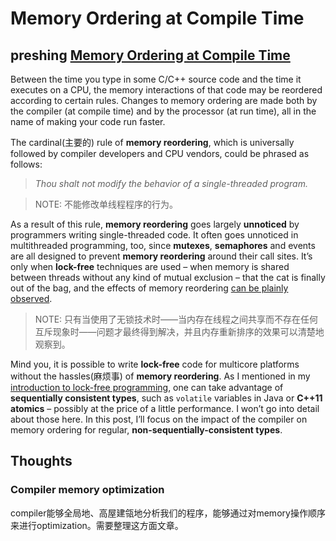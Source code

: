 # Memory Ordering at Compile Time



## preshing [Memory Ordering at Compile Time](https://c.com/20120625/memory-ordering-at-compile-time/)

Between the time you type in some C/C++ source code and the time it executes on a CPU, the memory interactions of that code may be reordered according to certain rules. Changes to memory ordering are made both by the compiler (at compile time) and by the processor (at run time), all in the name of making your code run faster.

The cardinal(主要的) rule of **memory reordering**, which is universally followed by compiler developers and CPU vendors, could be phrased as follows:

> *Thou shalt not modify the behavior of a single-threaded program.*

> NOTE: 不能修改单线程程序的行为。

As a result of this rule, **memory reordering** goes largely **unnoticed** by programmers writing single-threaded code. It often goes unnoticed in multithreaded programming, too, since **mutexes**, **semaphores** and events are all designed to prevent **memory reordering** around their call sites. It’s only when **lock-free** techniques are used – when memory is shared between threads without any kind of mutual exclusion – that the cat is finally out of the bag, and the effects of memory reordering [can be plainly observed](http://preshing.com/20120515/memory-reordering-caught-in-the-act).

> NOTE: 只有当使用了无锁技术时——当内存在线程之间共享而不存在任何互斥现象时——问题才最终得到解决，并且内存重新排序的效果可以清楚地观察到。

Mind you, it is possible to write **lock-free** code for multicore platforms without the hassles(麻烦事) of **memory reordering**. As I mentioned in my [introduction to lock-free programming](http://preshing.com/20120612/an-introduction-to-lock-free-programming), one can take advantage of **sequentially consistent types**, such as `volatile` variables in Java or **C++11 atomics** – possibly at the price of a little performance. I won’t go into detail about those here. In this post, I’ll focus on the impact of the compiler on memory ordering for regular, **non-sequentially-consistent types**.



## Thoughts

### Compiler memory optimization

compiler能够全局地、高屋建瓴地分析我们的程序，能够通过对memory操作顺序来进行optimization。需要整理这方面文章。